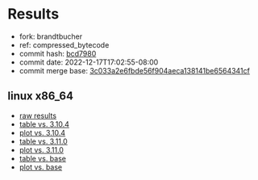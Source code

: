 # Results

- fork: brandtbucher
- ref: compressed_bytecode
- commit hash: [bcd7980](https://github.com/brandtbucher/cpython/commit/bcd7980)
- commit date: 2022-12-17T17:02:55-08:00
- commit merge base: [3c033a2e6fbde56f904aeca138141be6564341cf](https://github.com/brandtbucher/cpython/commit/3c033a2e6fbde56f904aeca138141be6564341cf)

## linux x86_64

- [raw results](bm-20221217-linux-x86_64-brandtbucher-compressed_bytecode-3.12.0a3+-bcd7980.json)
- [table vs. 3.10.4](bm-20221217-linux-x86_64-brandtbucher-compressed_bytecode-3.12.0a3+-bcd7980-vs-3.10.4.md)
- [plot vs. 3.10.4](bm-20221217-linux-x86_64-brandtbucher-compressed_bytecode-3.12.0a3+-bcd7980-vs-3.10.4.png)
- [table vs. 3.11.0](bm-20221217-linux-x86_64-brandtbucher-compressed_bytecode-3.12.0a3+-bcd7980-vs-3.11.0.md)
- [plot vs. 3.11.0](bm-20221217-linux-x86_64-brandtbucher-compressed_bytecode-3.12.0a3+-bcd7980-vs-3.11.0.png)
- [table vs. base](bm-20221217-linux-x86_64-brandtbucher-compressed_bytecode-3.12.0a3+-bcd7980-vs-base.md)
- [plot vs. base](bm-20221217-linux-x86_64-brandtbucher-compressed_bytecode-3.12.0a3+-bcd7980-vs-base.png)

